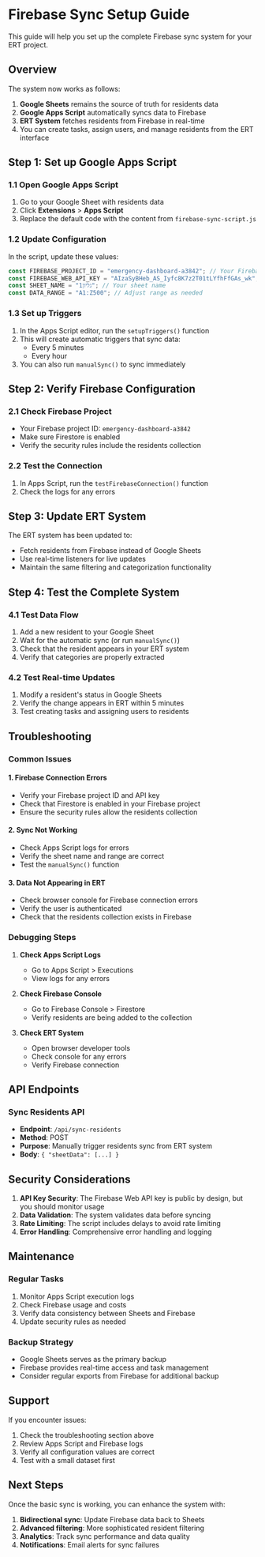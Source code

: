 # Firebase Sync Setup Guide

This guide will help you set up the complete Firebase sync system for your ERT project.

## Overview

The system now works as follows:
1. **Google Sheets** remains the source of truth for residents data
2. **Google Apps Script** automatically syncs data to Firebase
3. **ERT System** fetches residents from Firebase in real-time
4. You can create tasks, assign users, and manage residents from the ERT interface

## Step 1: Set up Google Apps Script

### 1.1 Open Google Apps Script
1. Go to your Google Sheet with residents data
2. Click **Extensions** > **Apps Script**
3. Replace the default code with the content from `firebase-sync-script.js`

### 1.2 Update Configuration
In the script, update these values:
```javascript
const FIREBASE_PROJECT_ID = "emergency-dashboard-a3842"; // Your Firebase project ID
const FIREBASE_WEB_API_KEY = "AIzaSyBHeb_AS_Iyfc8K7z2T01tLYfhFfGAs_wk"; // Your Firebase Web API Key
const SHEET_NAME = "גליון1"; // Your sheet name
const DATA_RANGE = "A1:Z500"; // Adjust range as needed
```

### 1.3 Set up Triggers
1. In the Apps Script editor, run the `setupTriggers()` function
2. This will create automatic triggers that sync data:
   - Every 5 minutes
   - Every hour
3. You can also run `manualSync()` to sync immediately

## Step 2: Verify Firebase Configuration

### 2.1 Check Firebase Project
- Your Firebase project ID: `emergency-dashboard-a3842`
- Make sure Firestore is enabled
- Verify the security rules include the residents collection

### 2.2 Test the Connection
1. In Apps Script, run the `testFirebaseConnection()` function
2. Check the logs for any errors

## Step 3: Update ERT System

The ERT system has been updated to:
- Fetch residents from Firebase instead of Google Sheets
- Use real-time listeners for live updates
- Maintain the same filtering and categorization functionality

## Step 4: Test the Complete System

### 4.1 Test Data Flow
1. Add a new resident to your Google Sheet
2. Wait for the automatic sync (or run `manualSync()`)
3. Check that the resident appears in your ERT system
4. Verify that categories are properly extracted

### 4.2 Test Real-time Updates
1. Modify a resident's status in Google Sheets
2. Verify the change appears in ERT within 5 minutes
3. Test creating tasks and assigning users to residents

## Troubleshooting

### Common Issues

#### 1. Firebase Connection Errors
- Verify your Firebase project ID and API key
- Check that Firestore is enabled in your Firebase project
- Ensure the security rules allow the residents collection

#### 2. Sync Not Working
- Check Apps Script logs for errors
- Verify the sheet name and range are correct
- Test the `manualSync()` function

#### 3. Data Not Appearing in ERT
- Check browser console for Firebase connection errors
- Verify the user is authenticated
- Check that the residents collection exists in Firebase

### Debugging Steps

1. **Check Apps Script Logs**
   - Go to Apps Script > Executions
   - View logs for any errors

2. **Check Firebase Console**
   - Go to Firebase Console > Firestore
   - Verify residents are being added to the collection

3. **Check ERT System**
   - Open browser developer tools
   - Check console for any errors
   - Verify Firebase connection

## API Endpoints

### Sync Residents API
- **Endpoint**: `/api/sync-residents`
- **Method**: POST
- **Purpose**: Manually trigger residents sync from ERT system
- **Body**: `{ "sheetData": [...] }`

## Security Considerations

1. **API Key Security**: The Firebase Web API key is public by design, but you should monitor usage
2. **Data Validation**: The system validates data before syncing
3. **Rate Limiting**: The script includes delays to avoid rate limiting
4. **Error Handling**: Comprehensive error handling and logging

## Maintenance

### Regular Tasks
1. Monitor Apps Script execution logs
2. Check Firebase usage and costs
3. Verify data consistency between Sheets and Firebase
4. Update security rules as needed

### Backup Strategy
- Google Sheets serves as the primary backup
- Firebase provides real-time access and task management
- Consider regular exports from Firebase for additional backup

## Support

If you encounter issues:
1. Check the troubleshooting section above
2. Review Apps Script and Firebase logs
3. Verify all configuration values are correct
4. Test with a small dataset first

## Next Steps

Once the basic sync is working, you can enhance the system with:
1. **Bidirectional sync**: Update Firebase data back to Sheets
2. **Advanced filtering**: More sophisticated resident filtering
3. **Analytics**: Track sync performance and data quality
4. **Notifications**: Email alerts for sync failures 